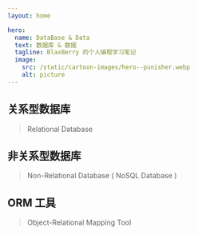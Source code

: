 ```yaml
---
layout: home

hero:
  name: DataBase & Data
  text: 数据库 & 数据
  tagline: BlaxBerry 的个人编程学习笔记
  image:
    src: /static/cartoon-images/hero--punisher.webp
    alt: picture
---
```


<script setup lang="ts"> 
import SkillIconsBlock from '../../components/SkillIconsBlock.vue'


const __SQL_DATABASE__ = [
    { 
        name: "MySQL", 
        link: "/notes/database/mysql/", 
        imgSrc: "/static/skill-icons/database--mysql.png"
    },
    { 
        name: "PostgreSQL", 
        link: "/notes/database/postgresql/", 
        imgSrc: "/static/skill-icons/database--postgresql.png"
    }
]

const __NO_SQL_DATABASE__ = [
    { 
        name: "MongoDB", 
        link: "/notes/database/mongodb/", 
        imgSrc: "/static/skill-icons/database--mongodb.png"
    },
    { 
        name: "Redis", 
        link: "/notes/database/redis/", 
        imgSrc: "/static/skill-icons/database--redis.png"
    },
    { 
        name: "Amazon DynamoDB", 
        link: "https://docs.aws.amazon.com/ja_jp/amazondynamodb/latest/developerguide/Introduction.html", 
        imgSrc: "/static/skill-icons/database--dynamodb.png",
        openNewTag: true
    },
]

const __ORM_TOOL__ = [
    { 
        name: "Prisma",  
        link: "https://www.prisma.io/", 
        imgSrc: "/static/skill-icons/database--prisma.png", 
        openNewTag: true
    }
]
</script>

## 关系型数据库

> Relational Database

<SkillIconsBlock :skillList="__SQL_DATABASE__"/>

## 非关系型数据库

> Non-Relational Database ( NoSQL Database )

<SkillIconsBlock :skillList="__NO_SQL_DATABASE__"/>

## ORM 工具

> Object-Relational Mapping Tool

<SkillIconsBlock :skillList="__ORM_TOOL__"/>

<!-- ## 数据库设计与建模

正规化、ER 图、关系建模、数据索引

## 查询优化与性能调优

查询缓存、索引、EXPLAIN、分区表

## 数据迁移与备份

数据迁移工具（Flyway、Liquibase）、备份策略、恢复机制

## 分布式数据库

Sharding、分布式事务、CAP 理论、分布式一致性 -->
